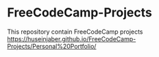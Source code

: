 # FreeCodeCamp-Projects
This repository contain FreeCodeCamp projects
https://huseinjaber.github.io/FreeCodeCamp-Projects/Personal%20Portfolio/